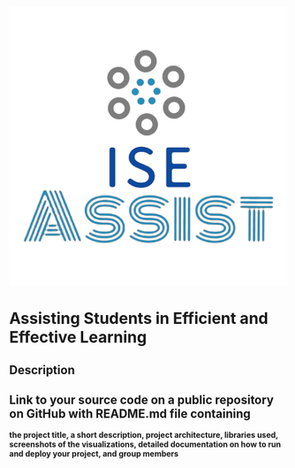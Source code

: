 ![](express/Hasan/Logo.png)
# Assisting Students in Efficient and Effective Learning 

## Description



## Link to your source code on a public repository on GitHub with README.md file containing

**the project title, a short description, project architecture, libraries used, screenshots of the visualizations, detailed documentation on how to run and deploy your project, and group members**

